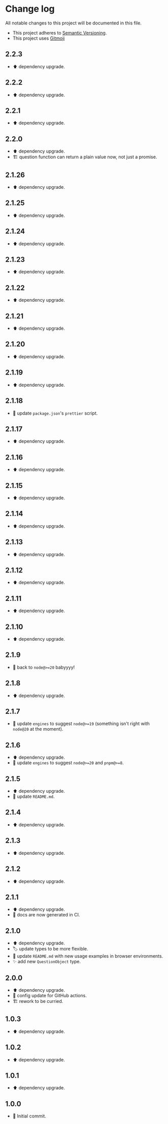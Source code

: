 # Change log

All notable changes to this project will be documented in this file.

-   This project adheres to [Semantic Versioning][semver].
-   This project uses [Gitmoji][gitmoji]

## 2.2.3

-   ⬆️ dependency upgrade.

## 2.2.2

-   ⬆️ dependency upgrade.

## 2.2.1

-   ⬆️ dependency upgrade.

## 2.2.0

-   ⬆️ dependency upgrade.
-   🏗️ question function can return a plain value now, not just a promise.

## 2.1.26

-   ⬆️ dependency upgrade.

## 2.1.25

-   ⬆️ dependency upgrade.

## 2.1.24

-   ⬆️ dependency upgrade.

## 2.1.23

-   ⬆️ dependency upgrade.

## 2.1.22

-   ⬆️ dependency upgrade.

## 2.1.21

-   ⬆️ dependency upgrade.

## 2.1.20

-   ⬆️ dependency upgrade.

## 2.1.19

-   ⬆️ dependency upgrade.

## 2.1.18

-   🔧 update `package.json`'s `prettier` script.

## 2.1.17

-   ⬆️ dependency upgrade.

## 2.1.16

-   ⬆️ dependency upgrade.

## 2.1.15

-   ⬆️ dependency upgrade.

## 2.1.14

-   ⬆️ dependency upgrade.

## 2.1.13

-   ⬆️ dependency upgrade.

## 2.1.12

-   ⬆️ dependency upgrade.

## 2.1.11

-   ⬆️ dependency upgrade.

## 2.1.10

-   ⬆️ dependency upgrade.

## 2.1.9

-   🔧 back to `node@>=20` babyyyy!

## 2.1.8

-   ⬆️ dependency upgrade.

## 2.1.7

-   🔧 update `engines` to suggest `node@>=19` (something isn't right with
    `node@20` at the moment).

## 2.1.6

-   ⬆️ dependency upgrade.
-   🔧 update `engines` to suggest `node@>=20` and `pnpm@>=8`.

## 2.1.5

-   ⬆️ dependency upgrade.
-   📝 update `README.md`.

## 2.1.4

-   ⬆️ dependency upgrade.

## 2.1.3

-   ⬆️ dependency upgrade.

## 2.1.2

-   ⬆️ dependency upgrade.

## 2.1.1

-   ⬆️ dependency upgrade.
-   🔧 docs are now generated in CI.

## 2.1.0

-   ⬆️ dependency upgrade.
-   🏷️ update types to be more flexible.
-   📄 update `README.md` with new usage examples in browser environments.
-   ✨ add new `QuestionObject` type.

## 2.0.0

-   ⬆️ dependency upgrade.
-   🔧 config update for GitHub actions.
-   🏗️ rework to be curried.

## 1.0.3

-   ⬆️ dependency upgrade.

## 1.0.2

-   ⬆️ dependency upgrade.

## 1.0.1

-   ⬆️ dependency upgrade.

## 1.0.0

-   🎉 Initial commit.

<!-- References -->

[gitmoji]: https://gitmoji.dev/
[semver]: https://semver.org/
